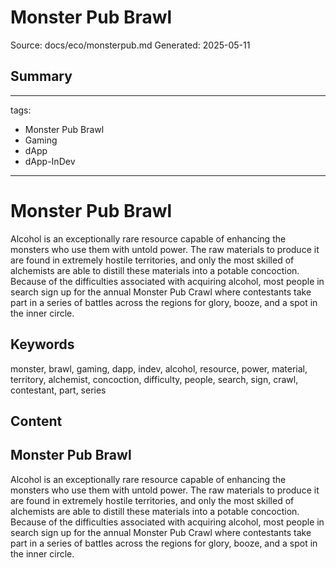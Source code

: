# Monster Pub Brawl
Source: docs/eco/monsterpub.md
Generated: 2025-05-11

## Summary
---
tags:
  - Monster Pub Brawl
  - Gaming
  - dApp
  - dApp-InDev
---

# Monster Pub Brawl

Alcohol is an exceptionally rare resource capable of enhancing the monsters who use them with untold power. The raw materials to produce it are found in extremely hostile territories, and only the most skilled of alchemists are able to distill these materials into a potable concoction. Because of the difficulties associated with acquiring alcohol, most people in search sign up for the annual Monster Pub Crawl where contestants take part in a series of battles across the regions for glory, booze, and a spot in the inner circle.

## Keywords
monster, brawl, gaming, dapp, indev, alcohol, resource, power, material, territory, alchemist, concoction, difficulty, people, search, sign, crawl, contestant, part, series

## Content
## Monster Pub Brawl
Alcohol is an exceptionally rare resource capable of enhancing the monsters who use them with untold power. The raw materials to produce it are found in extremely hostile territories, and only the most skilled of alchemists are able to distill these materials into a potable concoction.
Because of the difficulties associated with acquiring alcohol, most people in search sign up for the annual Monster Pub Crawl where contestants take part in a series of battles across the regions for glory, booze, and a spot in the inner circle.
